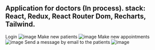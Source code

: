 Application for doctors (In process). stack: React, Redux, React Router Dom, Recharts, Tailwind.
---------------------------------------------------------------------
Login
![image](https://github.com/FedeOrefici/dashApp/assets/86120837/5b6a2a2b-af42-4b74-a7a5-172b0ce760de)
Make new patients
![image](https://github.com/FedeOrefici/dashApp/assets/86120837/e49d6e40-2c83-4e74-845b-df2349ad4b01)
Make new appointments
![image](https://github.com/FedeOrefici/dashApp/assets/86120837/5ade4f97-43d1-4b73-a3c8-04ea837d2ef4)
Send a message by email to the patients
![image](https://github.com/FedeOrefici/dashApp/assets/86120837/5899fb76-dc7c-4dc6-acd2-5ff8df17e81c)
